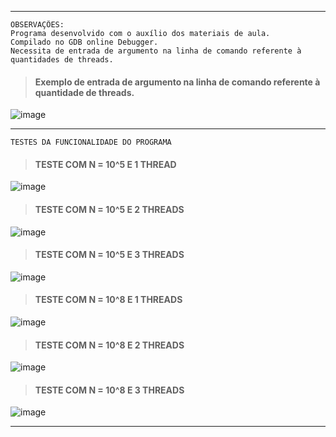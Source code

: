 ***
    OBSERVAÇÕES:
    Programa desenvolvido com o auxílio dos materiais de aula.  
    Compilado no GDB online Debugger.  
    Necessita de entrada de argumento na linha de comando referente à quantidades de threads.  

> #### Exemplo de entrada de argumento na linha de comando referente à quantidade de threads.  
  
![image](https://user-images.githubusercontent.com/62557235/191623057-30c4df8f-2856-419c-a39f-1c01ce69a89f.png)  

***
    TESTES DA FUNCIONALIDADE DO PROGRAMA

> #### TESTE COM N = 10^5 E 1 THREAD  
    
![image](https://user-images.githubusercontent.com/62557235/191621426-bc9f4593-ccd2-42cf-a600-deb71d29be24.png)  
  
> #### TESTE COM N = 10^5 E 2 THREADS  
   
![image](https://user-images.githubusercontent.com/62557235/191621662-f216e64a-ea18-46ef-a29a-9cad05d65d5c.png)

> #### TESTE COM N = 10^5 E 3 THREADS  
  
![image](https://user-images.githubusercontent.com/62557235/191621908-1f5d1789-dfbd-4f35-af1b-1353536d9264.png)
  
> #### TESTE COM N = 10^8 E 1 THREADS  

![image](https://user-images.githubusercontent.com/62557235/191622429-fb579053-9e23-4beb-89e3-63cfc75970f1.png)
  
> #### TESTE COM N = 10^8 E 2 THREADS  
  
![image](https://user-images.githubusercontent.com/62557235/191622546-d489728c-2ebe-4702-8ab8-ee71096dd402.png)
  
> #### TESTE COM N = 10^8 E 3 THREADS  
  
![image](https://user-images.githubusercontent.com/62557235/191622587-20b52a5e-d5ef-4b64-ba23-c7252442e593.png)
***
